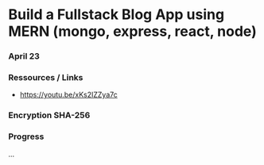 # Build a Fullstack Blog App using MERN (mongo, express, react, node)

### April 23

### Ressources / Links

- https://youtu.be/xKs2IZZya7c

### Encryption SHA-256

### Progress
...